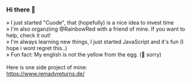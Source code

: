 ### Hi there 👋

» I just started "Cuode", that (hopefully) is a nice idea to invest time </br>
» I'm also organziing @RainbowRed with a friend of mine. If you want to help, check it out! <br>
» I'm always learning new things, I just started JavaScript and it's fun (I hope i wont regret this..)</br>
» Fun fact: My english is not the yellow from the egg. (🤣 sorry)</br>
</br>
Here is one side project of mine: </br>
  https://www.remadyreturns.de/
